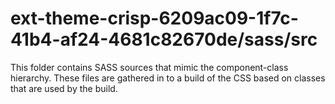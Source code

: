 # ext-theme-crisp-6209ac09-1f7c-41b4-af24-4681c82670de/sass/src

This folder contains SASS sources that mimic the component-class hierarchy. These files
are gathered in to a build of the CSS based on classes that are used by the build.
